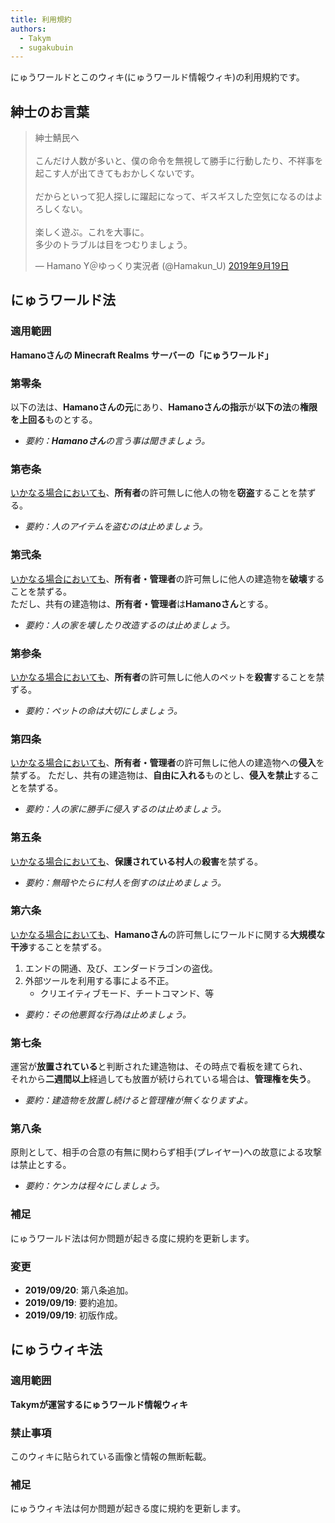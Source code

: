 ```yaml
---
title: 利用規約
authors:
  - Takym
  - sugakubuin
---
```

にゅうワールドとこのウィキ(にゅうワールド情報ウィキ)の利用規約です。

## 紳士のお言葉
<blockquote class="twitter-tweet" data-lang="ja"><p lang="ja" dir="ltr">紳士鯖民へ<br><br>こんだけ人数が多いと、僕の命令を無視して勝手に行動したり、不祥事を起こす人が出てきてもおかしくないです。<br><br>だからといって犯人探しに躍起になって、ギスギスした空気になるのはよろしくない。<br><br>楽しく遊ぶ。これを大事に。<br>多少のトラブルは目をつむりましょう。</p>&mdash; Hamano Y＠ゆっくり実況者 (@Hamakun_U) <a href="https://twitter.com/Hamakun_U/status/1174701628584280064?ref_src=twsrc%5Etfw">2019年9月19日</a></blockquote>
<script async src="https://platform.twitter.com/widgets.js" charset="utf-8"></script>

## にゅうワールド法
### 適用範囲
**Hamanoさんの Minecraft Realms サーバーの「にゅうワールド」**

### 第零条
以下の法は、**Hamanoさんの元**にあり、**Hamanoさんの指示**が**以下の法**の**権限を上回る**ものとする。
* *要約：**Hamanoさん**の言う事は聞きましょう。*

### 第壱条
<u>いかなる場合においても</u>、**所有者**の許可無しに他人の物を**窃盗**することを禁ずる。
* *要約：人のアイテムを盗むのは止めましょう。*

### 第弐条
<u>いかなる場合においても</u>、**所有者・管理者**の許可無しに他人の建造物を**破壊**することを禁ずる。<br />
ただし、共有の建造物は、**所有者・管理者**は**Hamanoさん**とする。
* *要約：人の家を壊したり改造するのは止めましょう。*

### 第参条
<u>いかなる場合においても</u>、**所有者**の許可無しに他人のペットを**殺害**することを禁ずる。
* *要約：ペットの命は大切にしましょう。*

### 第四条
<u>いかなる場合においても</u>、**所有者・管理者**の許可無しに他人の建造物への**侵入**を禁ずる。
ただし、共有の建造物は、**自由に入れる**ものとし、**侵入を禁止**することを禁ずる。
* *要約：人の家に勝手に侵入するのは止めましょう。*

### 第五条
<u>いかなる場合においても</u>、**保護されている村人**の**殺害**を禁ずる。
* *要約：無暗やたらに村人を倒すのは止めましょう。*

### 第六条
<u>いかなる場合においても</u>、**Hamanoさん**の許可無しにワールドに関する**大規模な干渉**することを禁ずる。
1. エンドの開通、及び、エンダードラゴンの盗伐。
2. 外部ツールを利用する事による不正。
	* クリエイティブモード、チートコマンド、等

* *要約：その他悪質な行為は止めましょう。*

### 第七条
運営が**放置されている**と判断された建造物は、その時点で看板を建てられ、<br />
それから**二週間以上**経過しても放置が続けられている場合は、**管理権を失う**。
* *要約：建造物を放置し続けると管理権が無くなりますよ。*

### 第八条
原則として、相手の合意の有無に関わらず相手(プレイヤー)への故意による攻撃は禁止とする。
* *要約：ケンカは程々にしましょう。*

### 補足
にゅうワールド法は何か問題が起きる度に規約を更新します。

### 変更
* **2019/09/20**: 第八条追加。
* **2019/09/19**: 要約追加。
* **2019/09/19**: 初版作成。

## にゅうウィキ法
### 適用範囲
**Takymが運営するにゅうワールド情報ウィキ**

### 禁止事項
このウィキに貼られている画像と情報の無断転載。

### 補足
にゅうウィキ法は何か問題が起きる度に規約を更新します。
